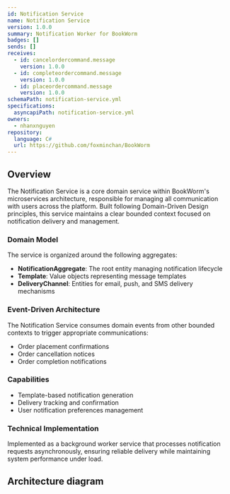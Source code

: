 ```yaml
---
id: Notification Service
name: Notification Service
version: 1.0.0
summary: Notification Worker for BookWorm
badges: []
sends: []
receives:
  - id: cancelordercommand.message
    version: 1.0.0
  - id: completeordercommand.message
    version: 1.0.0
  - id: placeordercommand.message
    version: 1.0.0
schemaPath: notification-service.yml
specifications:
  asyncapiPath: notification-service.yml
owners:
  - nhanxnguyen
repository:
  language: C#
  url: https://github.com/foxminchan/BookWorm
---
```


## Overview

The Notification Service is a core domain service within BookWorm's microservices architecture, responsible for managing all communication with users across the platform. Built following Domain-Driven Design principles, this service maintains a clear bounded context focused on notification delivery and management.

### Domain Model

The service is organized around the following aggregates:

- **NotificationAggregate**: The root entity managing notification lifecycle
- **Template**: Value objects representing message templates
- **DeliveryChannel**: Entities for email, push, and SMS delivery mechanisms

### Event-Driven Architecture

The Notification Service consumes domain events from other bounded contexts to trigger appropriate communications:

- Order placement confirmations
- Order cancellation notices
- Order completion notifications

### Capabilities

- Template-based notification generation
- Delivery tracking and confirmation
- User notification preferences management

### Technical Implementation

Implemented as a background worker service that processes notification requests asynchronously, ensuring reliable delivery while maintaining system performance under load.

## Architecture diagram

<NodeGraph />

